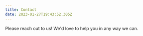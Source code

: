 ```yaml
---
title: Contact
date: 2023-01-27T19:43:52.305Z
---
```

Please reach out to us! We'd love to help you in any way we can.